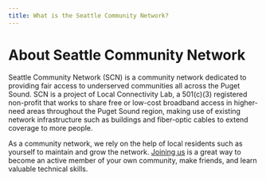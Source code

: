 ```yaml
---
title: What is the Seattle Community Network?
---
```


# About Seattle Community Network

Seattle Community Network (SCN) is a community network dedicated to providing fair access to underserved communities all across the Puget Sound. SCN is a project of Local Connectivity Lab, a 501(c)(3) registered non-profit that works to share free or low-cost broadband access in higher-need areas throughout the Puget Sound region, making use of existing network infrastructure such as buildings and fiber-optic cables to extend coverage to more people.

As a community network, we rely on the help of local residents such as yourself to maintain and grow the network. [Joining us]({{site.url}}/community/join.html) is a great way to become an active member of your own community, make friends, and learn valuable technical skills.
